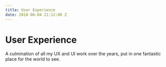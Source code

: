 ```yaml
---
title: User Experience
date: 2018-06-04 21:12:00 Z
---
```


# User Experience

A culmination of all my UX and UI work over the years, put in one fantastic place for the world to see.